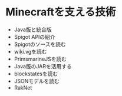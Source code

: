 # Minecraftを支える技術

- Java版と統合版
- Spigot APIの紹介
- Spigotのソースを読む
- wiki.vgを読む
- PrimsmarineJSを読む
- Java版のJARを活用する
- blockstatesを読む
- JSONモデルを読む
- RakNet


